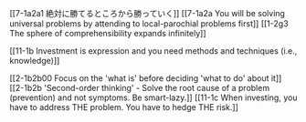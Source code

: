[[7-1a2a1 絶対に勝てるところから勝っていく]]
	[[7-1a2a You will be solving universal problems by attending to local-parochial problems first]]
		[[1-2g3 The sphere of comprehensibility expands infinitely]]

[[11-1b Investment is expression and you need methods and techniques (i.e., knowledge)]]

[[2-1b2b00 Focus on the 'what is' before deciding 'what to do' about it]]
	[[2-1b2b 'Second-order thinking' - Solve the root cause of a problem (prevention) and not symptoms. Be smart-lazy.]]
		[[11-1c When investing, you have to address THE problem. You have to hedge THE risk.]]